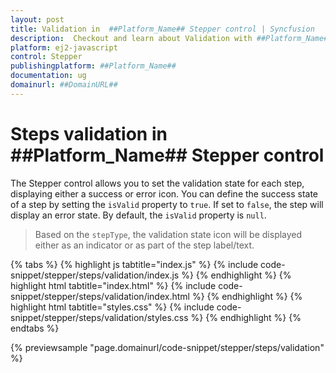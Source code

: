 ```yaml
---
layout: post
title: Validation in  ##Platform_Name## Stepper control | Syncfusion
description:  Checkout and learn about Validation with ##Platform_Name## Stepper control of Syncfusion Essential JS 2 and more details.
platform: ej2-javascript
control: Stepper
publishingplatform: ##Platform_Name##
documentation: ug
domainurl: ##DomainURL##
---
```


# Steps validation in ##Platform_Name## Stepper control

The Stepper control allows you to set the validation state for each step, displaying either a success or error icon. You can define the success state of a step by setting the `isValid` property to `true`. If set to `false`, the step will display an error state. By default, the `isValid` property is `null`.

> Based on the `stepType`, the validation state icon will be displayed either as an indicator or as part of the step label/text.

{% tabs %}
{% highlight js tabtitle="index.js" %}
{% include code-snippet/stepper/steps/validation/index.js %}
{% endhighlight %}
{% highlight html tabtitle="index.html" %}
{% include code-snippet/stepper/steps/validation/index.html %}
{% endhighlight %}
{% highlight html tabtitle="styles.css" %}
{% include code-snippet/stepper/steps/validation/styles.css %}
{% endhighlight %}
{% endtabs %}

{% previewsample "page.domainurl/code-snippet/stepper/steps/validation" %}